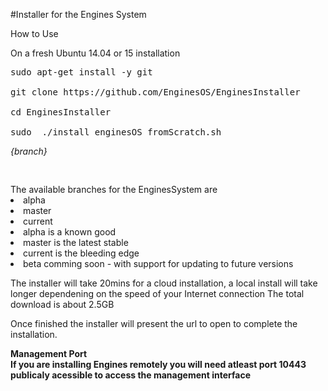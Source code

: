 #Installer for the Engines System

How to Use

On a fresh Ubuntu 14.04 or 15 installation

<pre>sudo apt-get install -y git

git clone https://github.com/EnginesOS/EnginesInstaller

cd EnginesInstaller

sudo  ./install_enginesOS_fromScratch.sh </pre><i>{branch}</i><pre>
</pre>
The available branches for the EnginesSystem are
<li>alpha 
<li>master
<li>current

<li>alpha is a known good
<li>master is the latest stable
<li>current is the bleeding edge
<li>beta comming soon -  with support for updating to future versions 

The installer will take 20mins for a cloud installation, a local install will take longer dependening on the speed of your Internet connection
The total download is about 2.5GB

Once finished the installer will present the url to open to complete the installation.

<b>Management Port<br>
If you are installing Engines remotely you will need atleast port 10443 publicaly acessible to access the management interface<br>

 

